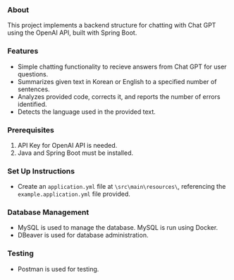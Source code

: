 ### About

This project implements a backend structure for chatting with Chat GPT using the OpenAI API, built with Spring Boot.

### Features

- Simple chatting functionality to recieve answers from Chat GPT for user questions.
- Summarizes given text in Korean or English to a specified number of sentences.
- Analyzes provided code, corrects it, and reports the number of errors identified.
- Detects the language used in the provided text.

### Prerequisites

1. API Key for OpenAI API is needed.
2. Java and Spring Boot must be installed.

### Set Up Instructions

- Create an `application.yml` file at `\src\main\resources\`,
  referencing the `example.application.yml` file provided.

### Database Management

- MySQL is used to manage the database. MySQL is run using Docker.
- DBeaver is used for database administration.

### Testing

- Postman is used for testing.
